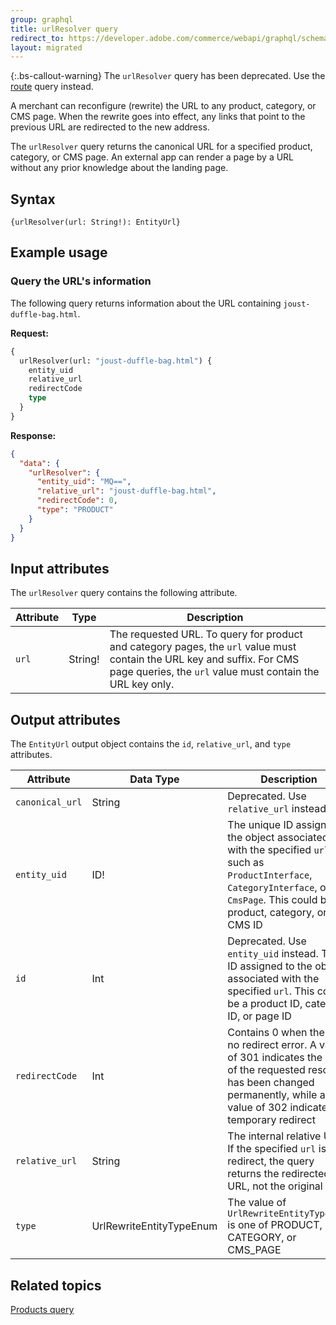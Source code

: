 ```yaml
---
group: graphql
title: urlResolver query
redirect_to: https://developer.adobe.com/commerce/webapi/graphql/schema/products/queries/url-resolver/
layout: migrated
---
```


{:.bs-callout-warning}
The `urlResolver` query has been deprecated. Use the [route]({{page.baseurl}}/graphql/queries/route.html) query instead.

A merchant can reconfigure (rewrite) the URL to any product, category, or CMS page. When the rewrite goes into effect, any links that point to the previous URL are redirected to the new address.

The `urlResolver` query returns the canonical URL for a specified product, category, or CMS page. An external app can render a page by a URL without any prior knowledge about the landing page.

## Syntax

`{urlResolver(url: String!): EntityUrl}`

## Example usage

### Query the URL's information

The following query returns information about the URL containing `joust-duffle-bag.html`.

**Request:**

```graphql
{
  urlResolver(url: "joust-duffle-bag.html") {
    entity_uid
    relative_url
    redirectCode
    type
  }
}
```

**Response:**

```json
{
  "data": {
    "urlResolver": {
      "entity_uid": "MQ==",
      "relative_url": "joust-duffle-bag.html",
      "redirectCode": 0,
      "type": "PRODUCT"
    }
  }
}
```

## Input attributes

The `urlResolver` query contains the following attribute.

Attribute | Type | Description
--- | --- | ---
`url` | String! | The requested URL. To query for product and category pages, the `url` value must contain the URL key and suffix. For CMS page queries, the `url` value must contain the URL key only.

## Output attributes

The `EntityUrl` output object contains the `id`, `relative_url`, and `type` attributes.

Attribute |  Data Type | Description
--- | --- | ---
`canonical_url` | String | Deprecated. Use `relative_url` instead
`entity_uid` | ID! | The unique ID assigned to the object associated with the specified `url`, such as `ProductInterface`, `CategoryInterface`, or `CmsPage`. This could be a product, category, or CMS ID
`id` | Int | Deprecated. Use `entity_uid` instead. The ID assigned to the object associated with the specified `url`. This could be a product ID, category ID, or page ID
`redirectCode` | Int | Contains 0 when there is no redirect error. A value of 301 indicates the URL of the requested resource has been changed permanently, while a value of 302 indicates a temporary redirect
`relative_url` | String | The internal relative URL. If the specified  `url` is a redirect, the query returns the redirected URL, not the original
`type` | UrlRewriteEntityTypeEnum | The value of `UrlRewriteEntityTypeEnum` is one of PRODUCT, CATEGORY, or CMS_PAGE

## Related topics

[Products query]({{page.baseurl}}/graphql/queries/products.html)
